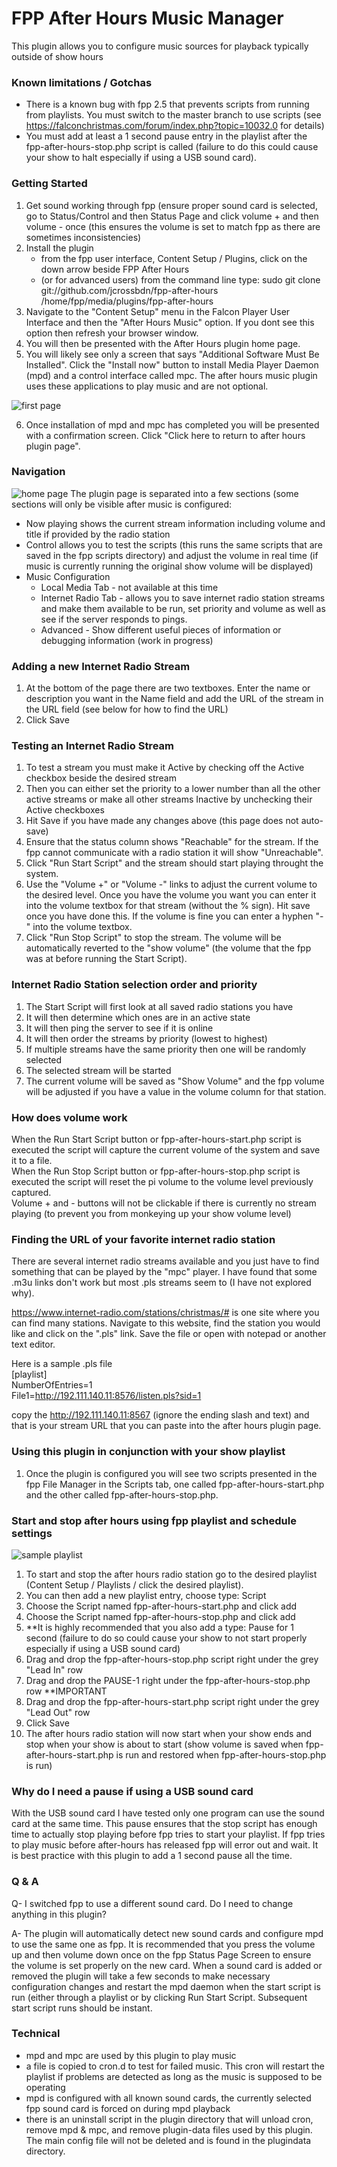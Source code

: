 # FPP After Hours Music Manager

This plugin allows you to configure music sources for playback typically outside of show hours

### Known limitations / Gotchas
  - There is a known bug with fpp 2.5 that prevents scripts from running from playlists. You must switch to the master branch to use scripts (see https://falconchristmas.com/forum/index.php?topic=10032.0 for details)
  - You must add at least a 1 second pause entry in the playlist after the fpp-after-hours-stop.php script is called (failure to do this could cause your show to halt especially if using a USB sound card).
  
### Getting Started
1. Get sound working through fpp (ensure proper sound card is selected, go to Status/Control and then Status Page and click volume + and then volume - once (this ensures the volume is set to match fpp as there are sometimes inconsistencies)
2. Install the plugin
   - from the fpp user interface, Content Setup / Plugins, click on the down arrow beside FPP After Hours
   - (or for advanced users) from the command line type: sudo git clone git://github.com/jcrossbdn/fpp-after-hours /home/fpp/media/plugins/fpp-after-hours
3. Navigate to the "Content Setup" menu in the Falcon Player User Interface and then the "After Hours Music" option. If you dont see this option then refresh your browser window.
4. You will then be presented with the After Hours plugin home page.
5. You will likely see only a screen that says "Additional Software Must Be Installed". Click the "Install now" button to install Media Player Daemon (mpd) and a control interface called mpc.  The after hours music plugin uses these applications to play music and are not optional. 

![first page](install-dependencies.jpg)

6. Once installation of mpd and mpc has completed you will be presented with a confirmation screen.  Click "Click here to return to after hours plugin page".

### Navigation
![home page](post_entering_first_stream.jpg)
The plugin page is separated into a few sections (some sections will only be visible after music is configured:
- Now playing shows the current stream information including volume and title if provided by the radio station
- Control allows you to test the scripts (this runs the same scripts that are saved in the fpp scripts directory) and adjust the volume in real time (if music is currently running the original show volume will be displayed)
- Music Configuration
  - Local Media Tab - not available at this time
  - Internet Radio Tab - allows you to save internet radio station streams and make them available to be run, set priority and volume as well as see if the server responds to pings.
  - Advanced - Show different useful pieces of information or debugging information (work in progress)

### Adding a new Internet Radio Stream
1. At the bottom of the page there are two textboxes.  Enter the name or description you want in the Name field and add the URL of the stream in the URL field (see below for how to find the URL)
2. Click Save

### Testing an Internet Radio Stream
1. To test a stream you must make it Active by checking off the Active checkbox beside the desired stream
2. Then you can either set the priority to a lower number than all the other active streams or make all other streams Inactive by unchecking their Active checkboxes
3. Hit Save if you have made any changes above (this page does not auto-save)
4. Ensure that the status column shows "Reachable" for the stream.  If the fpp cannot communicate with a radio station it will show "Unreachable".
5. Click "Run Start Script" and the stream should start playing throught the system.
6. Use the "Volume +" or "Volume -" links to adjust the current volume to the desired level. Once you have the volume you want you can enter it into the volume textbox for that stream (without the % sign). Hit save once you have done this. If the volume is fine you can enter a hyphen "-" into the volume textbox.
7. Click "Run Stop Script" to stop the stream.  The volume will be automatically reverted to the "show volume" (the volume that the fpp was at before running the Start Script).

### Internet Radio Station selection order and priority
1. The Start Script will first look at all saved radio stations you have
2. It will then determine which ones are in an active state
3. It will then ping the server to see if it is online
4. It will then order the streams by priority (lowest to highest)
5. If multiple streams have the same priority then one will be randomly selected
6. The selected stream will be started
7. The current volume will be saved as "Show Volume" and the fpp volume will be adjusted if you have a value in the volume column for that station.

### How does volume work
When the Run Start Script button or fpp-after-hours-start.php script is executed the script will capture the current volume of the system and save it to a file.  
When the Run Stop Script button or fpp-after-hours-stop.php script is executed the script will reset the pi volume to the volume level previously captured.  
Volume + and - buttons will not be clickable if there is currently no stream playing (to prevent you from monkeying up your show volume level)

### Finding the URL of your favorite internet radio station
There are several internet radio streams available and you just have to find something that can be played by the "mpc" player.  I have found that some .m3u links don't work but most .pls streams seem to (I have not explored why).

https://www.internet-radio.com/stations/christmas/# is one site where you can find many stations.  Navigate to this website, find the station you would like and click on the ".pls" link.  Save the file or open with notepad or another text editor.

Here is a sample .pls file  
[playlist]  
NumberOfEntries=1  
File1=http://192.111.140.11:8576/listen.pls?sid=1

copy the http://192.111.140.11:8567 (ignore the ending slash and text) and that is your stream URL that you can paste into the after hours plugin page.

### Using this plugin in conjunction with your show playlist
1. Once the plugin is configured you will see two scripts presented in the fpp File Manager in the Scripts tab, one called fpp-after-hours-start.php and the other called fpp-after-hours-stop.php.

### Start and stop after hours using fpp playlist and schedule settings
![sample playlist](samplePlaylist.jpg)
1. To start and stop the after hours radio station go to the desired playlist (Content Setup / Playlists / click the desired playlist).
2. You can then add a new playlist entry, choose type: Script
3. Choose the Script named fpp-after-hours-start.php and click add
4. Choose the Script named fpp-after-hours-stop.php and click add
5. **It is highly recommended that you also add a type: Pause for 1 second (failure to do so could cause your show to not start properly especially if using a USB sound card)
6. Drag and drop the fpp-after-hours-stop.php script right under the grey "Lead In" row
7. Drag and drop the PAUSE-1 right under the fpp-after-hours-stop.php row **IMPORTANT
8. Drag and drop the fpp-after-hours-start.php script right under the grey "Lead Out" row
9. Click Save
10. The after hours radio station will now start when your show ends and stop when your show is about to start (show volume is saved when fpp-after-hours-start.php is run and restored when fpp-after-hours-stop.php is run)

### Why do I need a pause if using a USB sound card
With the USB sound card I have tested only one program can use the sound card at the same time. This pause ensures that the stop script has enough time to actually stop playing before fpp tries to start your playlist. If fpp tries to play music before after-hours has released fpp will error out and wait. It is best practice with this plugin to add a 1 second pause all the time.

### Q & A
Q- I switched fpp to use a different sound card. Do I need to change anything in this plugin?

A- The plugin will automatically detect new sound cards and configure mpd to use the same one as fpp. It is recommended that you press the volume up and then volume down once on the fpp Status Page Screen to ensure the volume is set properly on the new card.  When a sound card is added or removed the plugin will take a few seconds to make necessary configuration changes and restart the mpd daemon when the start script is run (either through a playlist or by clicking Run Start Script. Subsequent start script runs should be instant.

### Technical
- mpd and mpc are used by this plugin to play music
- a file is copied to cron.d to test for failed music. This cron will restart the playlist if problems are detected as long as the music is supposed to be operating
- mpd is configured with all known sound cards, the currently selected fpp sound card is forced on during mpd playback
- there is an uninstall script in the plugin directory that will unload cron, remove mpd & mpc, and remove plugin-data files used by this plugin. The main config file will not be deleted and is found in the plugindata directory.
